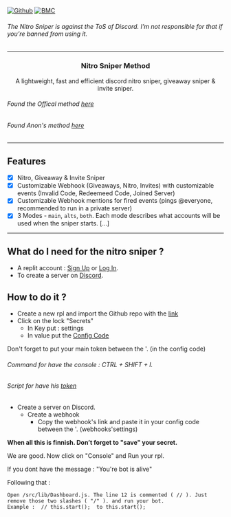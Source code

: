 [![Github](https://img.shields.io/badge/star_it_on-github-black?style=shield&logo=github)](https://github.com/DirOtta)
[![BMC](https://img.shields.io/badge/buy_me_a-coffee-FFDD00?style=shield&logo=paypal)](paypal.me/MoneymeYsa)

###### The Nitro Sniper is against the ToS of Discord. I’m not responsible for that if you’re banned from using it.
---


<h3 align="center">Nitro Sniper Method</h3>
<p align="center">A lightweight, fast and efficient discord nitro sniper, giveaway sniper & invite sniper.</p
  
 
---
  
###### Found the Offical method [here](https://github.com/slow/nitro-sniper)
###### Found Anon's method [here](https://pastebin.com/J4tuffyE)

---
  

## Features 
  
- [x] Nitro, Giveaway & Invite Sniper
- [x] Customizable Webhook (Giveaways, Nitro, Invites) with customizable events (Invalid Code, Redeemeed Code, Joined Server)
- [x] Customizable Webhook mentions for fired events (pings @everyone, recommended to run in a private server)
- [x] 3 Modes - `main`, `alts`, `both`. Each mode describes what accounts will be used when the sniper starts.
  [...]
  
--- 
    
  
    
## What do I need for the nitro sniper ?
- A replit account : [Sign Up](https://replit.com/signup?from=landing) or [Log In](https://replit.com/login).
- To create a server on [Discord](https://discord.com/login).


## How to do it ?
- Create a new rpl and import the Github repo with the [link](https://github.com/slow/nitro-sniper)
- Click on the lock "Secrets"
  - In Key put : settings
  - In value put the [Config Code](https://github.com/slow/nitro-sniper/wiki/Default-Configuration)

Don't forget to put your main token between the '. (in the config code)

###### Command for have the console : CTRL + SHIFT + I. 
###### Script for have his [token](https://ghostbin.com/atJ0a)

- Create a server on Discord. 
  - Create a webhook
    - Copy the webhook's link and paste it in your config code between the '. (webhooks'settings)
  

**When all this is finnish. Don’t forget to "save" your secret.**

We are good. Now click on "Console" and Run your rpl.

If you dont have the message : "You're bot is alive"

Following that : 
  
```
Open /src/lib/Dashboard.js. The line 12 is commented ( // ). Just remove those two slashes ( "/" ). and run your bot.
Example :  // this.start();  to this.start();
```
  

